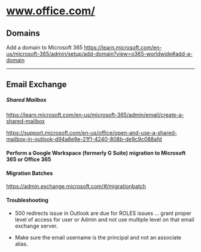 # www.office.com/


## Domains

Add a domain to Microsoft 365
https://learn.microsoft.com/en-us/microsoft-365/admin/setup/add-domain?view=o365-worldwide#add-a-domain

---

## Email Exchange

##### Shared Mailbox

https://learn.microsoft.com/en-us/microsoft-365/admin/email/create-a-shared-mailbox

https://support.microsoft.com/en-us/office/open-and-use-a-shared-mailbox-in-outlook-d94a8e9e-21f1-4240-808b-de9c9c088afd


#### Perform a Google Workspace (formerly G Suite) migration to Microsoft 365 or Office 365


#### Migration Batches

https://admin.exchange.microsoft.com/#/migrationbatch


#### Troubleshooting
* 500 redirects issue in Outlook are due for ROLES issues ... grant proper level of access for user or Admin and not use multiple level on that email exchange server.

* Make sure the email username is the principal and not an associate alias.
